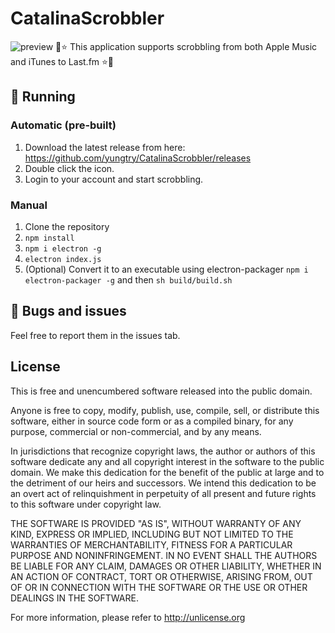 # CatalinaScrobbler
![preview](https://github.com/yungtry/CatalinaScrobbler/blob/master/screenshot.png?raw=true)
🎵⭐ This application supports scrobbling from both Apple Music and iTunes to Last.fm ⭐🎵

## 🔧 Running
### Automatic (pre-built)
1. Download the latest release from here: https://github.com/yungtry/CatalinaScrobbler/releases
2. Double click the icon.
3. Login to your account and start scrobbling.

### Manual
1. Clone the repository
2. ```npm install```
3. ```npm i electron -g```
4. ```electron index.js```
5. (Optional) Convert it to an executable using electron-packager ```npm i electron-packager -g``` and then ```sh build/build.sh```

## 🐛 Bugs and issues
Feel free to report them in the issues tab.

## License
This is free and unencumbered software released into the public domain.

Anyone is free to copy, modify, publish, use, compile, sell, or
distribute this software, either in source code form or as a compiled
binary, for any purpose, commercial or non-commercial, and by any
means.

In jurisdictions that recognize copyright laws, the author or authors
of this software dedicate any and all copyright interest in the
software to the public domain. We make this dedication for the benefit
of the public at large and to the detriment of our heirs and
successors. We intend this dedication to be an overt act of
relinquishment in perpetuity of all present and future rights to this
software under copyright law.

THE SOFTWARE IS PROVIDED "AS IS", WITHOUT WARRANTY OF ANY KIND,
EXPRESS OR IMPLIED, INCLUDING BUT NOT LIMITED TO THE WARRANTIES OF
MERCHANTABILITY, FITNESS FOR A PARTICULAR PURPOSE AND NONINFRINGEMENT.
IN NO EVENT SHALL THE AUTHORS BE LIABLE FOR ANY CLAIM, DAMAGES OR
OTHER LIABILITY, WHETHER IN AN ACTION OF CONTRACT, TORT OR OTHERWISE,
ARISING FROM, OUT OF OR IN CONNECTION WITH THE SOFTWARE OR THE USE OR
OTHER DEALINGS IN THE SOFTWARE.

For more information, please refer to <http://unlicense.org>